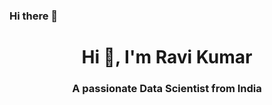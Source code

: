 ### Hi there 👋
<h1 align="center">Hi 👋, I'm Ravi Kumar</h1>
<h3 align="center">A passionate Data Scientist from India</h3>
<!--
**ravi46931/ravi46931** is a ✨ _special_ ✨ repository because its `README.md` (this file) appears on your GitHub profile.

Here are some ideas to get you started:

- 🔭 I’m currently working on ...
- 🌱 I’m currently learning ...
- 👯 I’m looking to collaborate on ...
- 🤔 I’m looking for help with ...
- 💬 Ask me about ...
- 📫 How to reach me: ...
- 😄 Pronouns: ...
- ⚡ Fun fact: ...
-->
